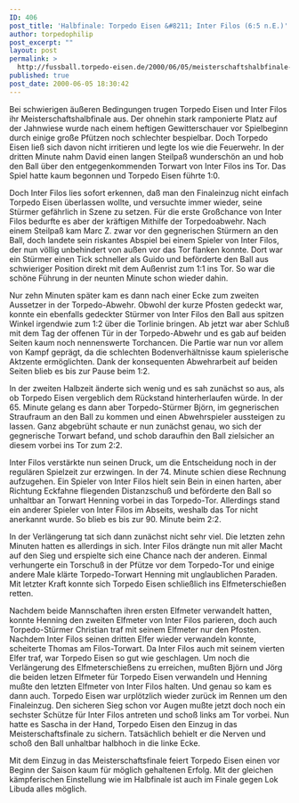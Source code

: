 ```yaml
---
ID: 406
post_title: 'Halbfinale: Torpedo Eisen &#8211; Inter Filos (6:5 n.E.)'
author: torpedophilip
post_excerpt: ""
layout: post
permalink: >
  http://fussball.torpedo-eisen.de/2000/06/05/meisterschaftshalbfinale-torpedo-eisen-inter-filos-22-65-n-e/
published: true
post_date: 2000-06-05 18:30:42
---
```

Bei schwierigen äußeren Bedingungen trugen Torpedo Eisen und Inter Filos ihr Meisterschaftshalbfinale aus. Der ohnehin stark ramponierte Platz auf der Jahnwiese wurde nach einem heftigen Gewitterschauer vor Spielbeginn durch einige große Pfützen noch schlechter bespielbar. Doch Torpedo Eisen ließ sich davon nicht irritieren und legte los wie die Feuerwehr. In der dritten Minute nahm David einen langen Steilpaß wunderschön an und hob den Ball über den entgegenkommenden Torwart von Inter Filos ins Tor. Das Spiel hatte kaum begonnen und Torpedo Eisen führte 1:0.

Doch Inter Filos lies sofort erkennen, daß man den Finaleinzug nicht einfach Torpedo Eisen überlassen wollte, und versuchte immer wieder, seine Stürmer gefährlich in Szene zu setzen. Für die erste Großchance von Inter Filos bedurfte es aber der kräftigen Mithilfe der Torpedoabwehr. Nach einem Steilpaß kam Marc Z. zwar vor den gegnerischen Stürmern an den Ball, doch landete sein riskantes Abspiel bei einem Spieler von Inter Filos, der nun völlig unbehindert von außen vor das Tor flanken konnte. Dort war ein Stürmer einen Tick schneller als Guido und beförderte den Ball aus schwieriger Position direkt mit dem Außenrist zum 1:1 ins Tor. So war die schöne Führung in der neunten Minute schon wieder dahin.

Nur zehn Minuten später kam es dann nach einer Ecke zum zweiten Aussetzer in der Torpedo-Abwehr. Obwohl der kurze Pfosten gedeckt war, konnte ein ebenfalls gedeckter Stürmer von Inter Filos den Ball aus spitzen Winkel irgendwie zum 1:2 über die Torlinie bringen. Ab jetzt war aber Schluß mit dem Tag der offenen Tür in der Torpedo-Abwehr und es gab auf beiden Seiten kaum noch nennenswerte Torchancen. Die Partie war nun vor allem von Kampf geprägt, da die schlechten Bodenverhältnisse kaum spielerische Aktzente ermöglichten. Dank der konsequenten Abwehrarbeit auf beiden Seiten blieb es bis zur Pause beim 1:2. 

In der zweiten Halbzeit änderte sich wenig und es sah zunächst so aus, als ob Torpedo Eisen vergeblich dem Rückstand hinterherlaufen würde. In der 65. Minute gelang es dann aber Torpedo-Stürmer Björn, im gegnerischen Straufraum an den Ball zu kommen und einen Abwehrspieler aussteigen zu lassen. Ganz abgebrüht schaute er nun zunächst genau, wo sich der gegnerische Torwart befand, und schob daraufhin den Ball zielsicher an diesem vorbei ins Tor zum 2:2. 

Inter Filos verstärkte nun seinen Druck, um die Entscheidung noch in der regulären Spielzeit zur erzwingen. In der 74. Minute schien diese Rechnung aufzugehen. Ein Spieler von Inter Filos hielt sein Bein in einen harten, aber Richtung Eckfahne fliegenden Distanzschuß und beförderte den Ball so unhaltbar an Torwart Henning vorbei in das Torpedo-Tor. Allerdings stand ein anderer Spieler von Inter Filos im Abseits, weshalb das Tor nicht anerkannt wurde. So blieb es bis zur 90. Minute beim 2:2. 

In der Verlängerung tat sich dann zunächst nicht sehr viel. Die letzten zehn Minuten hatten es allerdings in sich. Inter Filos drängte nun mit aller Macht auf den Sieg und erspielte sich eine Chance nach der anderen. Einmal verhungerte ein Torschuß in der Pfütze vor dem Torpedo-Tor und einige andere Male klärte Torpedo-Torwart Henning mit unglaublichen Paraden. Mit letzter Kraft konnte sich Torpedo Eisen schließlich ins Elfmeterschießen retten. 

Nachdem beide Mannschaften ihren ersten Elfmeter verwandelt hatten, konnte Henning den zweiten Elfmeter von Inter Filos parieren, doch auch Torpedo-Stürmer Christian traf mit seinem Elfmeter nur den Pfosten. Nachdem Inter Filos seinen dritten Elfer wieder verwandeln konnte, scheiterte Thomas am Filos-Torwart. Da Inter Filos auch mit seinem vierten Elfer traf, war Torpedo Eisen so gut wie geschlagen. Um noch die Verlängerung des Elfmeterschießens zu erreichen, mußten Björn und Jörg die beiden letzen Elfmeter für Torpedo Eisen verwandeln und Henning mußte den letzten Elfmeter von Inter Filos halten. Und genau so kam es dann auch. Torpedo Eisen war urplötzlich wieder zurück im Rennen um den Finaleinzug. Den sicheren Sieg schon vor Augen mußte jetzt doch noch ein sechster Schütze für Inter Filos antreten und schoß links am Tor vorbei. Nun hatte es Sascha in der Hand, Torpedo Eisen den Einzug in das Meisterschaftsfinale zu sichern. Tatsächlich behielt er die Nerven und schoß den Ball unhaltbar halbhoch in die linke Ecke. 

Mit dem Einzug in das Meisterschaftsfinale feiert Torpedo Eisen einen vor Beginn der Saison kaum für möglich gehaltenen Erfolg. Mit der gleichen kämpferischen Einstellung wie im Halbfinale ist auch im Finale gegen Lok Libuda alles möglich.